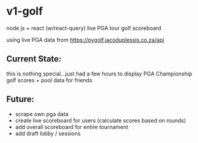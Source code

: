# v1-golf

node js + react (w/react-query) live PGA tour golf scoreboard

using live PGA data from https://pygolf.jacoduplessis.co.za/api

## Current State:

this is nothing special...just had a few hours to display PGA Championship golf scores + pool data for friends

## Future:

- scrape own pga data
- create live scoreboard for users (calculate scores based on rounds)
- add overall scoreboard for entire tournament 
- add draft lobby / sessions 

